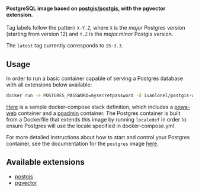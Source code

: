 #### PostgreSQL image based on [postgis/postgis](https://hub.docker.com/r/postgis/postgis), with the pgvector extension.

Tag labels follow the pattern `X-Y.Z`, where `X` is the *major* Postgres version (starting from version 12) and `Y.Z` is the *major.minor* Postgis version.

The `latest` tag currently corresponds to `15-3.3`.

## Usage

In order to run a basic container capable of serving a Postgres database with all extensions below available:

```bash
docker run -e POSTGRES_PASSWORD=mysecretpassword -d ivanlonel/postgis-with-extensions
```

[Here](https://github.com/ivanlonel/postgis-with-extensions/tree/master/compose_example) is a sample docker-compose stack definition, which includes a [powa-web](https://hub.docker.com/r/powateam/powa-web) container and a [pgadmin](https://hub.docker.com/r/dpage/pgadmin4) container. The Postgres container is built from a Dockerfile that extends this image by running `localedef` in order to ensure Postgres will use the locale specified in docker-compose.yml.

For more detailed instructions about how to start and control your Postgres container, see the documentation for the `postgres` image [here](https://registry.hub.docker.com/_/postgres/).

## Available extensions

- [postgis](https://github.com/postgis/postgis)
- [pgvector](https://github.com/pgvector/pgvector)